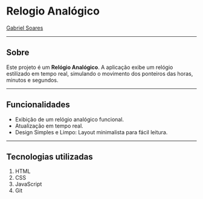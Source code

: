 # Relogio Analógico

[Gabriel Soares](https://www.linkedin.com/in/gabriel-soares-3098782b0/)



---

## Sobre
Este projeto é um **Relógio Analógico**. A aplicação exibe um relógio estilizado em tempo real, simulando o movimento dos ponteiros das horas, minutos e segundos.

---

## Funcionalidades
- Exibição de um relógio analógico funcional.
- Atualização em tempo real.
- Design Simples e Limpo: Layout minimalista para fácil leitura.

---

## Tecnologias utilizadas
1. HTML
2. CSS
3. JavaScript
4. Git
